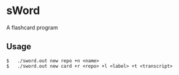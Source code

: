 # s**Word**
A flashcard program

## Usage
``` console
$   ./sword.out new repo +n <name>
$   ./sword.out new card +r <repo> +l <label> +t <transcript>
```
